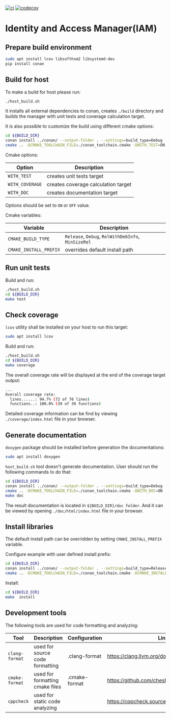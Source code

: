 [![ci](https://github.com/aosedge/aos_core_iam_cpp/actions/workflows/build_test.yaml/badge.svg)](https://github.com/aosedge/aos_core_iam_cpp/actions/workflows/build_test.yaml)
[![codecov](https://codecov.io/gh/aosedge/aos_core_iam_cpp/graph/badge.svg?token=MknkthRkpf)](https://codecov.io/gh/aosedge/aos_core_iam_cpp)

# Identity and Access Manager(IAM)

## Prepare build environment

```sh
sudo apt install lcov libsofthsm2 libsystemd-dev
pip install conan
```

## Build for host

To make a build for host please run:

```sh
./host_build.sh
```

It installs all external dependencies to conan, creates `./build` directory and builds the manager with unit tests and coverage calculation target.

It is also possible to customize the build using different cmake options:

```sh
cd ${BUILD_DIR}
conan install ../conan/ --output-folder . --settings=build_type=Debug --build=missing
cmake .. -DCMAKE_TOOLCHAIN_FILE=./conan_toolchain.cmake -DWITH_TEST=ON -DCMAKE_BUILD_TYPE=Debug
```

Cmake options:

| Option | Description |
| --- | --- |
| `WITH_TEST` | creates unit tests target |
| `WITH_COVERAGE` | creates coverage calculation target |
| `WITH_DOC` | creates documentation target |

Options should be set to `ON` or `OFF` value.

Cmake variables:

| Variable | Description |
| --- | --- |
| `CMAKE_BUILD_TYPE` | `Release`, `Debug`, `RelWithDebInfo`, `MinSizeRel` |
| `CMAKE_INSTALL_PREFIX` | overrides default install path |

## Run unit tests

Build and run:

```sh
./host_build.sh
cd ${BUILD_DIR}
make test
```

## Check coverage

`lcov` utility shall be installed on your host to run this target:

```sh
sudo apt install lcov
```

Build and run:

```sh
./host_build.sh
cd ${BUILD_DIR}
make coverage
```

The overall coverage rate will be displayed at the end of the coverage target output:

```sh
...
Overall coverage rate:
  lines......: 94.7% (72 of 76 lines)
  functions..: 100.0% (39 of 39 functions)
```

Detailed coverage information can be find by viewing `./coverage/index.html` file in your browser.

## Generate documentation

`doxygen` package should be installed before generation the documentations:

```sh
sudo apt install doxygen
```

`host_build.sh` tool doesn't generate documentation. User should run the following commands to do that:

```sh
cd ${BUILD_DIR}
conan install ../conan/ --output-folder . --settings=build_type=Debug --build=missing
cmake .. -DCMAKE_TOOLCHAIN_FILE=./conan_toolchain.cmake -DWITH_DOC=ON
make doc
```

The result documentation is located in `${BUILD_DIR}/doc folder`. And it can be viewed by opening
`./doc/html/index.html` file in your browser.

## Install libraries

The default install path can be overridden by setting `CMAKE_INSTALL_PREFIX` variable.

Configure example with user defined install prefix:

```sh
cd ${BUILD_DIR}
conan install ../conan/ --output-folder . --settings=build_type=Release --build=missing
cmake .. -DCMAKE_TOOLCHAIN_FILE=./conan_toolchain.cmake -DCMAKE_INSTALL_PREFIX=/my/location
```

Install:

```sh
cd ${BUILD_DIR}
make  install
```

## Development tools

The following tools are used for code formatting and analyzing:

| Tool | Description | Configuration | Link
| --- | --- | --- | --- |
| `clang-format` | used for source code formatting | .clang-format | <https://clang.llvm.org/docs/ClangFormat.html> |
| `cmake-format` | used for formatting cmake files | .cmake-format | <https://github.com/cheshirekow/cmake_format> |
| `cppcheck` | used for static code analyzing | | <https://cppcheck.sourceforge.io/> |
